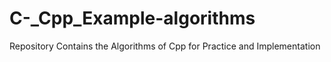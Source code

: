 # C-_Cpp_Example-algorithms
Repository Contains the Algorithms of Cpp for Practice and Implementation
